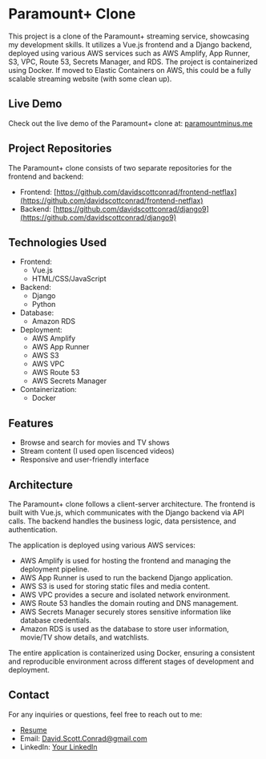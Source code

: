 # Paramount+ Clone

This project is a clone of the Paramount+ streaming service, showcasing my development skills. It utilizes a Vue.js frontend and a Django backend, deployed using various AWS services such as AWS Amplify, App Runner, S3, VPC, Route 53, Secrets Manager, and RDS. The project is containerized using Docker. If moved to Elastic Containers on AWS, this could be a fully scalable streaming website (with some clean up).

## Live Demo

Check out the live demo of the Paramount+ clone at: [paramountminus.me](https://paramountminus.me)

## Project Repositories

The Paramount+ clone consists of two separate repositories for the frontend and backend:

- Frontend: [https://github.com/davidscottconrad/frontend-netflax](https://github.com/davidscottconrad/frontend-netflax)
- Backend: [https://github.com/davidscottconrad/django9](https://github.com/davidscottconrad/django9)

## Technologies Used

- Frontend:
  - Vue.js
  - HTML/CSS/JavaScript
- Backend:
  - Django
  - Python
- Database:
  - Amazon RDS
- Deployment:
  - AWS Amplify
  - AWS App Runner
  - AWS S3
  - AWS VPC
  - AWS Route 53
  - AWS Secrets Manager
- Containerization:
  - Docker

## Features

- Browse and search for movies and TV shows
- Stream content (I used open liscenced videos)
- Responsive and user-friendly interface

## Architecture

The Paramount+ clone follows a client-server architecture. The frontend is built with Vue.js, which communicates with the Django backend via API calls. The backend handles the business logic, data persistence, and authentication.

The application is deployed using various AWS services:

- AWS Amplify is used for hosting the frontend and managing the deployment pipeline.
- AWS App Runner is used to run the backend Django application.
- AWS S3 is used for storing static files and media content.
- AWS VPC provides a secure and isolated network environment.
- AWS Route 53 handles the domain routing and DNS management.
- AWS Secrets Manager securely stores sensitive information like database credentials.
- Amazon RDS is used as the database to store user information, movie/TV show details, and watchlists.

The entire application is containerized using Docker, ensuring a consistent and reproducible environment across different stages of development and deployment.

## Contact

For any inquiries or questions, feel free to reach out to me:

- [Resume](https://github.com/davidscottconrad/frontend-netflax/blob/main/public/Resume.pdf)
- Email: David.Scott.Conrad@gmail.com
- LinkedIn: [Your LinkedIn](https://linkedin.com/in/david-scott-conrad)
